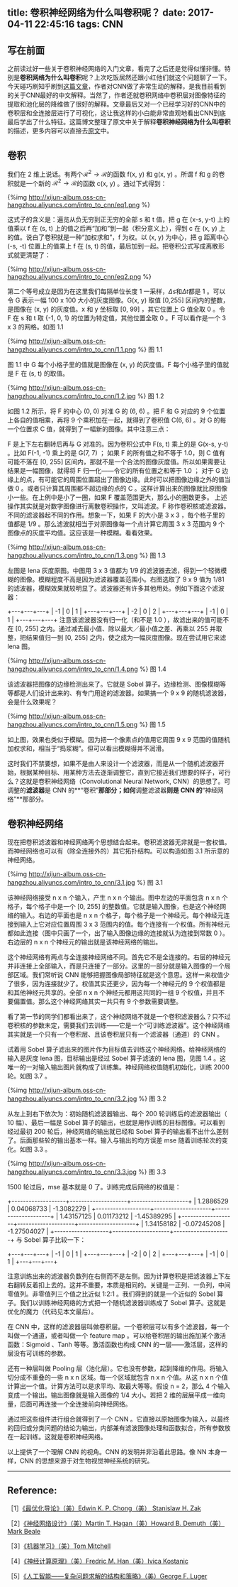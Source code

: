 title: 卷积神经网络为什么叫卷积呢？
date: 2017-04-11 22:45:16
tags: CNN
---

## 写在前面

之前读过好一些关于卷积神经网络的入门文章，看完了之后还是觉得似懂非懂。特别是**卷积网络为什么叫卷积**呢？上次吃饭居然还跟小红他们就这个问题聊了一下。今天碰巧刷知乎刷到[这篇文章](https://zhuanlan.zhihu.com/p/25249694)，作者对CNN做了非常生动的解释，是我目前看到的关于CNN最好的中文解释。当然了，作者还就卷积网络中卷积层对图像特征的提取和池化层的降维做了很好的解释。文章最后又对一个已经学习好的CNN中的卷积层和全连接层进行了可视化，这让我这样的小白能非常直观地看出CNN到底最后学出了什么特征。这篇博文整理了原文中关于解释**卷积神经网络为什么叫卷积**的描述，更多内容可以直接去[原文](https://zhuanlan.zhihu.com/p/25249694)中。

## 卷积

我们在 2 维上说话。有两个$\mathcal{R}^2\rightarrow \mathcal{R}$的函数 f(x, y) 和 g(x, y) 。所谓 f 和 g 的卷积就是一个新的 $\mathcal{R}^2\rightarrow \mathcal{R}$的函数 c(x, y) 。通过下式得到：

<!-- more -->

{%img http://xijun-album.oss-cn-hangzhou.aliyuncs.com/intro_to_cnn/eq1.png %}


这式子的含义是：遍览从负无穷到正无穷的全部 s 和 t 值，把 g 在 (x-s, y-t) 上的值乘以 f 在 (s, t) 上的值之后再“加和”到一起（积分意义上），得到 c 在 (x, y) 上的值。说白了卷积就是一种“加权求和”，f 为权。以 (x, y) 为中心，把 g 距离中心 (-s, -t) 位置上的值乘上 f 在 (s, t) 的值，最后加到一起。把卷积公式写成离散形式就更清楚了：

{%img http://xijun-album.oss-cn-hangzhou.aliyuncs.com/intro_to_cnn/eq2.png %}

第二个等号成立是因为在这里我们每隔单位长度 1 一采样，$\Delta s$和$\Delta t$都是 1 。可以令 G 表示一幅 100 x 100 大小的灰度图像。G(x, y) 取值 [0,255] 区间内的整数，是图像在 (x, y) 的灰度值。x 和 y 坐标取 [0, 99] ，其它位置上 G 值全取 0 。令 F 在 s 和 t 取 {-1, 0, 1} 的位置为特定值，其他位置全取 0 。F 可以看作是一个 3 x 3 的网格。如图 1.1


{%img http://xijun-album.oss-cn-hangzhou.aliyuncs.com/intro_to_cnn/1.1.png %}
图 1.1


图 1.1 中 G 每个小格子里的值就是图像在 (x, y) 的灰度值。F 每个小格子里的值就是 F 在 (s, t) 的取值。


{%img http://xijun-album.oss-cn-hangzhou.aliyuncs.com/intro_to_cnn/1.2.jpg %}
图 1.2


如图 1.2 所示，将 F 的中心 (0, 0) 对准 G 的 (6, 6) 。把 F 和 G 对应的 9 个位置上各自的值相乘，再将 9 个乘积加在一起，就得到了卷积值 C(6, 6) 。对 G 的每一个位置求 C 值，就得到了一幅新的图像。其中注意三点：

F 是上下左右翻转后再与 G 对准的。因为卷积公式中 F(s, t) 乘上的是 G(x-s, y-t) 。比如 F(-1, -1) 乘上的是 G(7, 7) ；
如果 F 的所有值之和不等于 1.0，则 C 值有可能不落在 [0, 255] 区间内，那就不是一个合法的图像灰度值。所以如果需要让结果是一幅图像，就得将 F 归一化——令它的所有位置之和等于 1.0 ；
对于 G 边缘上的点，有可能它的周围位置超出了图像边缘。此时可以把图像边缘之外的值当做 0 。或者只计算其周围都不超边缘的点的 C 。这样计算出来的图像就比原图像小一些。在上例中是小了一圈，如果 F 覆盖范围更大，那么小的圈数更多。
上述操作其实就是对数字图像进行离散卷积操作，又叫滤波。F 称作卷积核或滤波器。不同的滤波器起不同的作用。想象一下，如果 F 的大小是 3 x 3 ，每个格子里的值都是 1/9 。那么滤波就相当于对原图像每一个点计算它周围 3 x 3 范围内 9 个图像点的灰度平均值。这应该是一种模糊。看看效果。

{%img http://xijun-album.oss-cn-hangzhou.aliyuncs.com/intro_to_cnn/1.3.png %}
图 1.3


左图是 lena 灰度原图。中图用 3 x 3 值都为 1/9 的滤波器去滤，得到一个轻微模糊的图像。模糊程度不高是因为滤波器覆盖范围小。右图选取了 9 x 9 值为 1/81 的滤波器，模糊效果就较明显了。滤波器还有许多其他用处。例如下面这个滤波器：

+---+---+---+
| -1 |  0 |  1 |
+---+---+---+
| -2 |  0 |  2 |
+---+---+---+
| -1 |  0 |  1 |
+---+---+---+
注意该滤波器没有归一化（和不是 1.0 ），故滤出来的值可能不在 [0, 255] 之内。通过减去最小值、除以最大／最小值之差、再乘以 255 并取整，把结果值归一到 [0, 255] 之内，使之成为一幅灰度图像。现在尝试用它来滤 lena 图。

{%img http://xijun-album.oss-cn-hangzhou.aliyuncs.com/intro_to_cnn/1.4.png %}
图 1.4


该滤波器把图像的边缘检测出来了。它就是 Sobel 算子。边缘检测、图像模糊等等都是人们设计出来的、有专门用途的滤波器。如果搞一个 9 x 9 的随机滤波器，会是什么效果呢？

{%img http://xijun-album.oss-cn-hangzhou.aliyuncs.com/intro_to_cnn/1.5.png %}
图 1.5


如上图，效果也类似于模糊。因为把一个像素点的值用它周围 9 x 9 范围的值随机加权求和，相当于“捣浆糊”。但可以看出模糊得并不润滑。

这时我们不禁要想，如果不是由人来设计一个滤波器，而是从一个随机滤波器开始，根据某种目标、用某种方法去逐渐调整它，直到它接近我们想要的样子，可行么？这就是卷积神经网络（Convolutional Neural Network, CNN）的思想了。可调整的**滤波器**是 CNN 的**“卷积”**那部分；如何**调整滤波器**则是 CNN 的**“神经网络”**那部分。

## 卷积神经网络

现在把卷积滤波器和神经网络两个思想结合起来。卷积滤波器无非就是一套权值。而神经网络也可以有（除全连接外的）其它拓扑结构。可以构造如图 3.1 所示意的神经网络。

{%img http://xijun-album.oss-cn-hangzhou.aliyuncs.com/intro_to_cnn/3.1.jpg %}
图 3.1


该神经网络接受 n x n 个输入，产生 n x n 个输出。图中左边的平面包含 n x n 个格子，每个格子中是一个 [0, 255] 的整数值。它就是输入图像，也是这个神经网络的输入。右边的平面也是 n x n 个格子，每个格子是一个神经元。每个神经元连接到输入上它对应位置周围 3 x 3 范围内的值。每个连接有一个权值。所有神经元都如此连接（图中只画了一个，出了输入图像边缘的连接就认为连接到常数 0 ）。右边层的 n x n 个神经元的输出就是该神经网络的输出。

这个神经网络有两点与全连接神经网络不同。首先它不是全连接的。右层的神经元并非连接上全部输入，而是只连接了一部分。这里的一部分就是输入图像的一个局部区域。我们常听说 CNN 能够把握图像局部特征就是这个意思。这样一来权值少了很多，因为连接就少了。权值其实还更少，因为每一个神经元的 9 个权值都是和其他神经元共享的。全部 n x n 个神经元都用这共同的一组 9 个权值，并且不要偏置值。那么这个神经网络其实一共只有 9 个参数需要调整。

看了第一节的同学们都看出来了，这个神经网络不就是一个卷积滤波器么？只不过卷积核的参数未定，需要我们去训练——它是一个“可训练滤波器”。这个神经网络其实就是一个只有一个卷积层、且该卷积层只有一个滤波器（通道）的 CNN 。

试着用 Sobel 算子滤出来的图片作为目标值去训练这个神经网络。给神经网络的输入是灰度 lena 图，目标输出是经过 Sobel 算子滤波的 lena 图，见图 1.4 。这唯一的一对输入输出图片就构成了训练集。神经网络权值随机初始化，训练 2000 轮。如图 3.7 。

{%img http://xijun-album.oss-cn-hangzhou.aliyuncs.com/intro_to_cnn/3.2.jpg %}
图 3.2


从左上到右下依次为：初始随机滤波器输出、每个 200 轮训练后的滤波器输出（ 10 幅）、最后一幅是 Sobel 算子的输出，也就是用作训练的目标图像。可以看到经过最初 200 轮后，神经网络的输出就已经和 Sobel 算子的输出看不出什么差别了。后面那些轮的输出基本一样。输入与输出的均方误差 mse 随着训练轮次的变化。如图 3.3 。

{%img http://xijun-album.oss-cn-hangzhou.aliyuncs.com/intro_to_cnn/3.3.jpg %}
图 3.3


1500 轮过后，mse 基本就是 0 了。训练完成后网络的权值是：

+-------------------+--------------------+--------------------+
| 1.2886529   |  0.04068733  |  -1.3082279  |
+-------------------+--------------------+--------------------+
| 1.43157125  |  0.01173212  |  -1.45389295 |
+-------------------+--------------------+--------------------+
| 1.34158182  |  -0.07245208 |  -1.27504027 |
+-------------------+--------------------+--------------------+
与 Sobel 算子比较一下：

+---+---+---+
| -1 |  0 |  1 |
+---+---+---+
| -2 |  0 |  2 |
+---+---+---+
| -1 |  0 |  1 |
+---+---+---+

注意训练出来的滤波器负数列在右侧而不是左侧。因为计算卷积是把滤波器上下左右翻转反着扣上去的。这并不重要，本质是相同的。关键是一正列、一负列，中间零值列。非零值列三个值之比近似 1:2:1 。我们得到的就是一个近似的 Sobel 算子。我们以训练神经网络的方式把一个随机滤波器训练成了 Sobel 算子。这就是优化的魔力（代码见本文最后）。

在 CNN 中，这样的滤波器层叫做卷积层。一个卷积层可以有多个滤波器，每一个叫做一个通道，或者叫做一个 feature map 。可以给卷积层的输出施加某个激活函数：Sigmoid 、Tanh 等等。激活函数也构成 CNN 的一层——激活层，这样的层没有可训练的参数。

还有一种层叫做 Pooling 层（池化层）。它也没有参数，起到降维的作用。将输入切分成不重叠的一些 n x n 区域。每一个区域就包含 n x n 个值。从这 n x n 个值计算出一个值。计算方法可以是求平均、取最大等等。假设 n = 2，那么 4 个输入变成一个输出。输出图像就是输入图像的 1/4 大小。若把 2 维的层展平成一维向量，后面可再连接一个全连接前向神经网络。

通过把这些组件进行组合就得到了一个 CNN 。它直接以原始图像为输入，以最终的回归或分类问题的结论为输出，内部兼有滤波图像处理和函数拟合，所有参数放在一起训练。这就是卷积神经网络。

以上提供了一个理解 CNN 的视角。CNN 的发明并非沿着此思路。像 NN 本身一样，CNN 的思想来源于对生物视觉神经系统的研究。

----
## Reference:

［1］[《最优化导论》（美）Edwin K. P. Chong（美） Stanislaw H. Zak](https://link.zhihu.com/?target=https%3A//book.douban.com/subject/26732914/)

［2］[《神经网络设计》（美）Martin T. Hagan（美）Howard B. Demuth（美）Mark Beale](https://link.zhihu.com/?target=https%3A//book.douban.com/subject/1115600/)

［3］[《机器学习》（美）Tom Mitchell](https://link.zhihu.com/?target=https%3A//book.douban.com/subject/1102235/)

［4］[《神经计算原理》（美）Fredric M. Han（美）Ivica Kostanic](https://link.zhihu.com/?target=https%3A//book.douban.com/subject/2068931/)

［5］[《人工智能——复杂问题求解的结构和策略》（美）George F. Luger](https://link.zhihu.com/?target=https%3A//book.douban.com/subject/3587732/)


